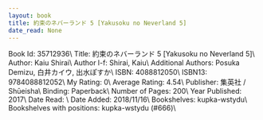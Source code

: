 ```yaml
---
layout: book
title: 約束のネバーランド 5 [Yakusoku no Neverland 5]
date_read: None
---
```


Book Id: 35712936\ 
Title: 約束のネバーランド 5 [Yakusoku no Neverland 5]\ 
Author: Kaiu Shirai\ 
Author l-f: Shirai, Kaiu\ 
Additional Authors: Posuka Demizu, 白井カイウ, 出水ぽすか\ 
ISBN: 4088812050\ 
ISBN13: 9784088812052\ 
My Rating: 0\ 
Average Rating: 4.54\ 
Publisher: 集英社 / Shūeisha\ 
Binding: Paperback\ 
Number of Pages: 200\ 
Year Published: 2017\ 
Date Read: \ 
Date Added: 2018/11/16\ 
Bookshelves: kupka-wstydu\ 
Bookshelves with positions: kupka-wstydu (#666)\ 


